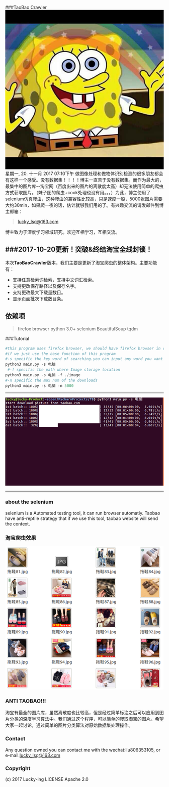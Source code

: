 ###TaoBao Crawler
![lucky-ing](https://github.com/lucky-ing/TaoBaoCrawler/raw/master/cache/haimianbaobao.jpg  "lucky-ing")
星期一, 20. 十一月 2017 07:10下午 
做图像处理和做物体识别检测的很多朋友都会有这样一个感受。没有数据集！！！！博主一直苦于没有数据集。而作为最大的，最集中的图片库--淘宝网（百度出来的图片的离散度太高）却无法使用简单的爬虫方式获取图片。（妹子图的爬虫+cook处理也没有用。。。）为此，博主使用了selenium仿真爬虫，这种爬虫的兼容性比较高，只是速度一般，5000张图片需要大约30min，如果爬一夜的话，估计就够我们用的了。有兴趣交流的请发邮件到博主邮箱：
>lucky_lsq@163.com


博主致力于深度学习领域研究。欢迎互相学习，互相交流。

###2017-10-20更新！突破&终结淘宝全线封锁！
---
本次**TaoBaoCrawler**版本，我们主要是更新了淘宝爬虫的整体架构。主要功能有：

- 支持任意检索词检索，支持中文词汇检索。
- 支持更改保存路径以及保存名字。
- 支持更改最大下载量数目。
- 显示页面批次下载数目条。

**依赖项**
---
>firefox browser
>python 3.0+
>selenium
>BeautifulSoup
>tqdm

###Tutorial

```python
#this program uses firefox browser, we should have firefox browser in computer first.\n
#if we just use the base function of this program
#-s specific the key word of searching.you can input any word you want to scraper. this parameter is requested!
python3 main.py -s 电脑
 #-f specific the path where Image storage location
python3 main.py -s 电脑 -f ./image
#-n specific the max num of the downloads
python3 main.py -s 电脑 -n 5000
```
---
![tb](https://github.com/lucky-ing/TaoBaoCrawler/raw/master/cache/tb.png  "tb")

---
### about the selenium

selenium is a Automated testing tool, it can run browser automatly. Taobao have anti-reptile strategy that if we use this tool, taobao website will send the context. 

### 淘宝爬虫效果
![xia](https://github.com/lucky-ing/TaoBaoCrawler/raw/master/cache/tuoxiascraper.png  "xia")

### ANTI TAOBAO!!!
淘宝有最全的图片库，虽然离散度也比较高，但是经过简单标注之后可以应用到图片分类的深度学习算法中。我们通过这个程序，可以简单的爬取淘宝的图片。希望大家一起讨论，通过简单的图片分类算法对原始数据集处理操作。
### Contact
Any question owned you can contact me with the wechat:liu806353105, or e-mail:lucky_lsq@163.com
### Copyright
(c) 2017 Lucky-ing LICENSE Apache 2.0
